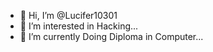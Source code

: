 - 👋 Hi, I’m @Lucifer10301
- 👀 I’m interested in Hacking...
- 🌱 I’m currently Doing Diploma in Computer...

<!---
Lucifer10301/Lucifer10301 is a ✨ special ✨ repository because its `README.md` (this file) appears on your GitHub profile.
You can click the Preview link to take a look at your changes.
--->
